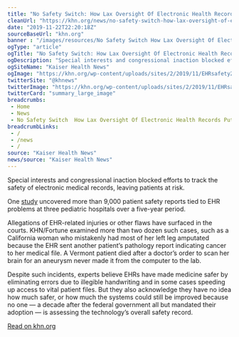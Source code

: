 ```yaml
--- 
title: "No Safety Switch: How Lax Oversight Of Electronic Health Records Puts Patients At Risk"
cleanUrl: "https://khn.org/news/no-safety-switch-how-lax-oversight-of-electronic-health-records-puts-patients-at-risk/"
date: "2019-11-22T22:20:18Z"
sourceBaseUrl: "khn.org"
banner : "/images/resources/No Safety Switch How Lax Oversight Of Electronic Health Records Puts Patients At Risk.png"
ogType: "article"
ogTitle: "No Safety Switch: How Lax Oversight Of Electronic Health Records Puts Patients At Risk"
ogDescription: "Special interests and congressional inaction blocked efforts to track the safety of electronic medical records, leaving patients at risk."
ogSiteName: "Kaiser Health News"
ogImage: "https://khn.org/wp-content/uploads/sites/2/2019/11/EHRsafety2.jpg"
twitterSite: "@khnews"
twitterImage: "https://khn.org/wp-content/uploads/sites/2/2019/11/EHRsafety2.jpg?w=640"
twitterCard: "summary_large_image"
breadcrumbs:
 - Home
 - News
 - No Safety Switch  How Lax Oversight Of Electronic Health Records Puts Patients At Risk
breadcrumbLinks:
 - / 
 - /news
 - / 
source: "Kaiser Health News"
news/source: "Kaiser Health News"
---
```

Special interests and congressional inaction blocked efforts to track the safety of electronic medical records, leaving patients at risk.

One [study](https://www.healthaffairs.org/doi/10.1377/hlthaff.2018.0699) uncovered more than 9,000 patient safety reports tied to EHR problems at three pediatric hospitals over a five-year period.

Allegations of EHR-related injuries or other flaws have surfaced in the courts. KHN/Fortune examined more than two dozen such cases, such as a California woman who mistakenly had most of her left leg amputated because the EHR sent another patient’s pathology report indicating cancer to her medical file. A Vermont patient died after a doctor’s order to scan her brain for an aneurysm never made it from the computer to the lab.

Despite such incidents, experts believe EHRs have made medicine safer by eliminating errors due to illegible handwriting and in some cases speeding up access to vital patient files. But they also acknowledge they have no idea how much safer, or how much the systems could still be improved because no one — a decade after the federal government all but mandated their adoption — is assessing the technology’s overall safety record.  
  
[Read on khn.org](https://khn.org/news/no-safety-switch-how-lax-oversight-of-electronic-health-records-puts-patients-at-risk/)
